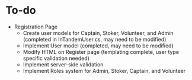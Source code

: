 # To-do

* Registration Page
  * Create user models for Captain, Stoker, Volunteer, and Admin (completed in InTandemUser.cs, may need to be modified)
  * Implement User model (completed, may need to be modified)
  * Modify HTML on Register page (templating complete, user type specific validation needed)
  * Implement server-side validation
  * Implement Roles system for Admin, Stoker, Captain, and Volunteer
